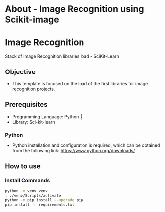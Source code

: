 # About - Image Recognition using Scikit-image

# Image Recognition
Stack of Image Recognition libraries load - SciKit-Learn

## Objective
* This template is focused on the load of the first libraries for image recognition projects.


## Prerequisites
- Programming Language: Python :snake:
- Library: Sci-kit-learn 


### Python
- Python installation and configuration is required, which can be obtained from the following link: https://www.python.org/downloads/



## How to use

### Install Commands

```bash
python -m venv venv
. ./venv/Scripts/activate
python -m pip install --upgrade pip
pip install -r requirements.txt

  
```
